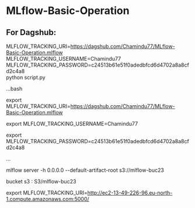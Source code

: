 # MLflow-Basic-Operation

## For Dagshub:

MLFLOW_TRACKING_URI=https://dagshub.com/Chamindu77/MLflow-Basic-Operation.mlflow \
MLFLOW_TRACKING_USERNAME=Chamindu77 \
MLFLOW_TRACKING_PASSWORD=c24513b61e51f0adedbfcd6d4702a8a8cfd2c4a8 \
python script.py


...bash

export MLFLOW_TRACKING_URI=https://dagshub.com/Chamindu77/MLflow-Basic-Operation.mlflow

export MLFLOW_TRACKING_USERNAME=Chamindu77

export MLFLOW_TRACKING_PASSWORD=c24513b61e51f0adedbfcd6d4702a8a8cfd2c4a8

...

mlflow server -h 0.0.0.0 --default-artifact-root s3://mlflow-buc23

bucket s3 : S3/mlflow-buc23

export MLFLOW_TRACKING_URI=http://ec2-13-49-226-96.eu-north-1.compute.amazonaws.com:5000/



